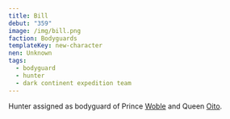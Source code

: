 ```yaml
---
title: Bill
debut: "359"
image: /img/bill.png
faction: Bodyguards
templateKey: new-character
nen: Unknown
tags:
  - bodyguard
  - hunter
  - dark continent expedition team
---
```


Hunter assigned as bodyguard of Prince [Woble](/character/woble/) and Queen [Oito](/character/oito/).

